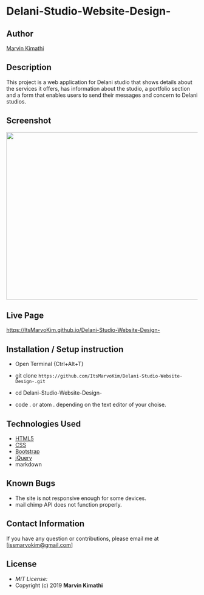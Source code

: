 # Delani-Studio-Website-Design-

## Author

[Marvin Kimathi](https://github.com/ItsMarvoKim)

## Description

This project is a web application for Delani studio that shows details about the services it offers, has information about the studio, a portfolio section and a form that enables users to send their messages and concern to Delani studios. 

## Screenshot
<img src="https://file:///home/marvo/Pictures/Screenshot%20from%202022-03-16%2017-20-01.png" width="900px" height="440px">

## Live Page 
https://ItsMarvoKim.github.io/Delani-Studio-Website-Design- 


## Installation / Setup instruction
* Open Terminal {Ctrl+Alt+T}

* git clone ```https://github.com/ItsMarvoKim/Delani-Studio-Website-Design-.git```

* cd Delani-Studio-Website-Design-

* code . or atom . depending on the text editor of your choise.

## Technologies Used

* [HTML5](https://github.com/topics/html5)
* [CSS](https://github.com/topics/css3)
* [Bootstrap](https://github.com/topics/bootstrap)
* [jQuery](https://github.com/topics/javascript)
* markdown


## Known Bugs
* The site is not responsive enough for some devices. 
* mail chimp API does not function properly.

## Contact Information 

If you have any question or contributions, please email me at [issmarvokim@gmail.com]

## License
* *MIT License:*
* Copyright (c) 2019 **Marvin Kimathi**
